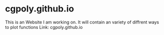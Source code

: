 # cgpoly.github.io
This is an Website I am working on. It will contain an variety of diffrent ways to plot functions
Link: cgpoly.github.io
